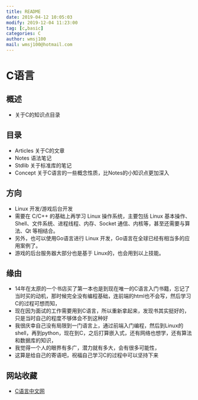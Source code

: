 ```yaml
---
title: README
date: 2019-04-12 10:05:03	
modify: 2019-12-04 11:23:00	 
tag: [c,basic]
categories: C
author: wmsj100
mail: wmsj100@hotmail.com
---
```


# C语言

## 概述
- 关于C的知识点目录

## 目录
- Articles 关于C的文章
- Notes 语法笔记
- Stdlib 关于标准库的笔记
- Concept 关于C语言的一些概念性质，比Notes的小知识点更加深入

## 方向

- Linux 开发/游戏后台开发
- 需要在 C/C++ 的基础上再学习 Linux 操作系统，主要包括 Linux 基本操作、Shell、文件系统、进程线程、内存、Socket 通信、内核等，甚至还需要与算法、Qt 等相结合。
- 另外，也可以使用Go语言进行 Linux 开发，Go语言在全球已经有相当多的应用案例了。
- 游戏的后台服务器大部分也是基于 Linux的，也会用到以上技能。

## 缘由
- 14年在太原的一个书店买了第一本也是到现在唯一的C语言入门书籍，忘记了当时买的动机，那时候完全没有编程基础，连前端的html也不会写，然后学习C的过程可想而知，
- 现在因为面试的工作需要用到C语言，所以重新拿起来，发现书其实挺好的，只是当时自己的程度不够体会不到这种好
- 我很庆幸自己没有局限到一门语言上，通过前端入门编程，然后到Linux的shell，再到python，现在到C，之后打算嵌入式，还有网络也想学，还有算法和数据库的知识，
- 我觉得一个人的眼界有多广，潜力就有多大，会有很多可能性，
- 这算是给自己的寄语吧，祝福自己学习C的过程中可以坚持下来

## 网站收藏
- [C语言中文网](http://c.biancheng.net/cpp/)

